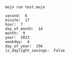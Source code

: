 `mojo run test.mojo`

```
second:  6
minute:  17
hour:  7
day_of_month:  14
month:  9
year:  2023
weekday:  4
day_of_year:  256
is_daylight_savings:  False
```